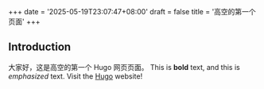 +++
date = '2025-05-19T23:07:47+08:00'
draft = false
title = '高空的第一个页面'
+++



## Introduction
大家好，这是高空的第一个 Hugo 网页页面。
This is **bold** text, and this is *emphasized* text.
Visit the [Hugo](https://gohugo.io) website!